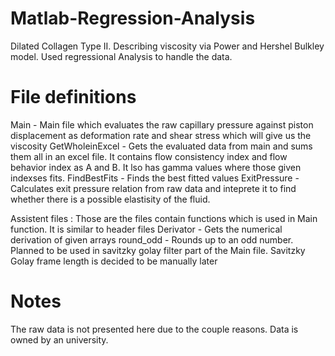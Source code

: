 # Matlab-Regression-Analysis
Dilated Collagen Type II. Describing viscosity via Power and Hershel Bulkley model. Used regressional Analysis to handle the data.

# File definitions
Main - Main file which evaluates the raw capillary pressure against piston displacement as deformation rate and shear stress which will give us the viscosity
GetWholeinExcel - Gets the evaluated data from main and sums them all in an excel file. It contains flow consistency index and flow behavior index as A and B. It lso has gamma       values where those given indexses fits. 
FindBestFits - Finds the best fitted values
ExitPressure - Calculates exit pressure relation from raw data and inteprete it to find whether there is a possible elastisity of the fluid. 

Assistent files :
Those are the files contain functions which is used in Main function. It is similar to header files
Derivator - Gets the numerical derivation of given arrays
round_odd - Rounds up to an odd number. Planned to be used in savitzky golay filter part of the Main file. Savitzky Golay frame length is decided to be manually later

# Notes
The raw data is not presented here due to the couple reasons. Data is owned by an university.
